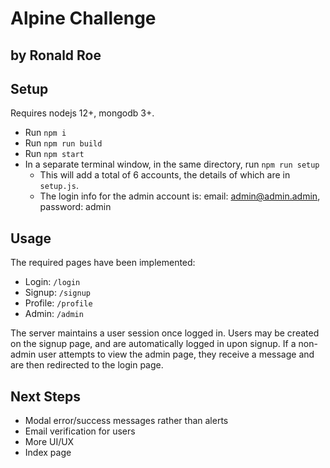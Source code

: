 # Alpine Challenge

## by Ronald Roe


## Setup

Requires nodejs 12+, mongodb 3+. 

  - Run `npm i`
  - Run `npm run build`
  - Run `npm start`
  - In a separate terminal window, in the same directory, run `npm run setup`
      - This will add a total of 6 accounts, the details of which are in `setup.js`. 
      - The login info for the admin account is: email: admin@admin.admin, password: admin

## Usage

The required pages have been implemented:

  - Login: `/login`
  - Signup: `/signup`
  - Profile: `/profile`
  - Admin: `/admin`

The server maintains a user session once logged in. Users may be created on the signup page, and are automatically logged in upon signup. If a non-admin user attempts to view the admin page, they receive a message and are then redirected to the login page.

## Next Steps

  - Modal error/success messages rather than alerts
  - Email verification for users
  - More UI/UX
  - Index page